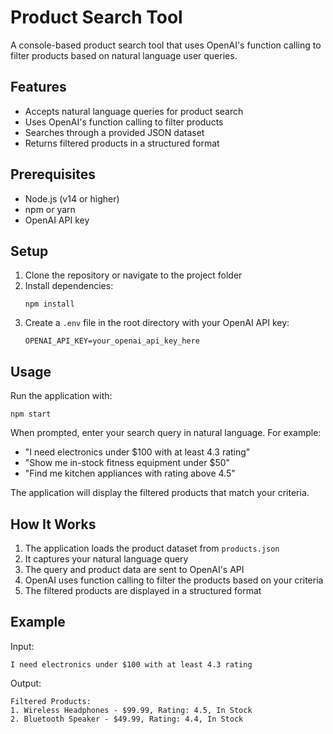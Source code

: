 # Product Search Tool

A console-based product search tool that uses OpenAI's function calling to filter products based on natural language user queries.

## Features

- Accepts natural language queries for product search
- Uses OpenAI's function calling to filter products
- Searches through a provided JSON dataset
- Returns filtered products in a structured format

## Prerequisites

- Node.js (v14 or higher)
- npm or yarn
- OpenAI API key

## Setup

1. Clone the repository or navigate to the project folder
2. Install dependencies:
   ```
   npm install
   ```
3. Create a `.env` file in the root directory with your OpenAI API key:
   ```
   OPENAI_API_KEY=your_openai_api_key_here
   ```

## Usage

Run the application with:

```
npm start
```

When prompted, enter your search query in natural language. For example:
- "I need electronics under $100 with at least 4.3 rating"
- "Show me in-stock fitness equipment under $50"
- "Find me kitchen appliances with rating above 4.5"

The application will display the filtered products that match your criteria.

## How It Works

1. The application loads the product dataset from `products.json`
2. It captures your natural language query
3. The query and product data are sent to OpenAI's API
4. OpenAI uses function calling to filter the products based on your criteria
5. The filtered products are displayed in a structured format

## Example

Input:
```
I need electronics under $100 with at least 4.3 rating
```

Output:
```
Filtered Products:
1. Wireless Headphones - $99.99, Rating: 4.5, In Stock
2. Bluetooth Speaker - $49.99, Rating: 4.4, In Stock
```
